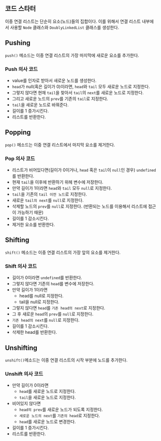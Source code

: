 ## 코드 스타터

이중 연결 리스트는 단순히 요소(노드)들의 집합이다.
이를 위해서 연결 리스트 내부에서 사용할 `Node` 클래스와 `DoublyLinkedList` 클래스를 생성한다.

## Pushing

`push()` 메소드는 이중 연결 리스트의 가장 마지막에 새로운 요소를 추가한다.

### Push 의사 코드

- value를 인자로 받아서 새로운 노드를 생성한다.
- `head`가 null(혹은 길이가 0)이라면, `head`와 `tail` 모두 새로운 노드로 지정한다.
- 그렇지 않다면 현재 `tail`을 찾아서 `tail`의 `next`를 새로운 노드로 지정한다.
- 그리고 새로운 노드의 `prev`를 기존의 `tail`로 지정한다.
- `tail`을 새로운 노드로 바꿔준다.
- 길이를 1 증가시킨다.
- 리스트를 반환한다.

## Popping

`pop()` 메소드는 이중 연결 리스트에서 마지막 요소를 제거한다.

### Pop 의사 코드

- 리스트가 비어있다면(길이가 0이거나, `head` 혹은 `tail`이 `null`인 경우) `undefined`를 반환한다.
- 현재 `tail`을 이후에 반환하기 위헤 변수에 저장한다.
- 만약 길이가 1이라면 `head`와 `tail` 모두 `null`로 지정한다.
- `tail`을 기존의 `tail 이전 노드`로 지정한다.
- 새로운 `tail의 next`를 `null`로 지정한다.
- 삭제할 노드의 `prev`를 `null`로 지정한다. (반환되는 노드를 이용해서 리스트에 접근이 가능하기 때문)
- 길이를 1 감소시킨다.
- 제거한 요소를 반환한다.

## Shifting

`shift()` 메소드는 이중 연결 리스트의 가장 앞의 요소를 제거한다.

### Shift 의사 코드

- 길이가 0이라면 `undefined`를 반환한다.
- 그렇지 않다면 기존의 `head`를 변수에 저장한다.
- 만약 길이가 1이라면
    - head를 null로 지정한다.
    - tail을 null로 지정한다.
- 그렇지 않다면 `head`를 `기존 head의 next`로 지정한다.
- 그 후 새로운 `head`의 `prev`를 `null`로 지정한다.
- `기존 head의 next`를 `null`로 지정한다.
- 길이를 1 감소시킨다.
- 삭제한 head를 반환한다.

## Unshifting

`unshift()`메소드는 이중 연결 리스트의 시작 부분에 노드를 추가한다.

### Unshift 의사 코드

- 만약 길이가 0이라면
    - `head`를 새로운 노드로 지정한다.
    - `tail`을 새로운 노드로 지정한다.
- 비어있지 않다면
    - `head의 prev`를 새로운 노드가 되도록 지정한다.
    - `새로운 노드의 next`를 `기존의 head`로 지정한다.
    - `head`를 새로운 노드로 변경한다.
- 길이를 1 증가시킨다.
- 리스트를 반환한다.
